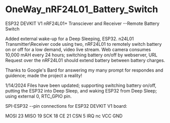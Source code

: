 # OneWay_nRF24L01_Battery_Switch
ESP32 DEVKIT V1 nRF24L01+ Transciever and Receiver --Remote Battery Switch

Added external wake-up for a Deep Sleeping, ESP32.  n24L01 Transmitter\Receiver code using two, nRF24L01 to remotely switch battery on or off for a low demand, 
video live stream.    Web camera consumes 10,000 mAH every 24 hours; switching battery on/off by webserver, URL Request over the nRF24L01 should extend battery between battery 
charges. 

Thanks to Google's Bard for answering my many prompt for respondes and guidence; made the project a reality!

1/14/2024  Files have been updated; supporting switching battery on/off, putting the ESP32 into Deep Sleep, and waking ESP32 from Deep Sleep; using external 0, RTC_GPIO pin.

SPI-ESP32 --pin connections for ESP32 DEVKIT V1 board:

MOSI   23
MISO   19
SCK    18
CE     21
CSN     5
IRQ    nc
VCC
GND

